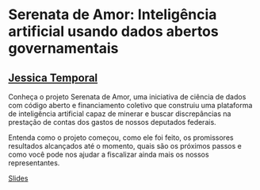 # Serenata de Amor: Inteligência artificial usando dados abertos governamentais

## [Jessica Temporal](jtemporal.com)

Conheça o projeto Serenata de Amor, uma iniciativa de ciência de dados com código aberto e financiamento coletivo que construiu uma plataforma de inteligência artificial capaz de minerar e buscar discrepâncias na prestação de contas dos gastos de nossos deputados federais.

Entenda como o projeto começou, como ele foi feito, os promissores resultados alcançados até o momento, quais são os próximos passos e como você pode nos ajudar a fiscalizar ainda mais os nossos representantes.

[Slides](http://slides.com/jtemporal/pybr2017)
